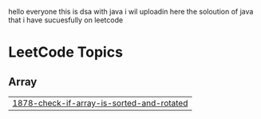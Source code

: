 hello everyone this is dsa with java i wil uploadin here the soloution of java that i have sucuesfully on leetcode

<!---LeetCode Topics Start-->
# LeetCode Topics
## Array
|  |
| ------- |
| [1878-check-if-array-is-sorted-and-rotated](https://github.com/royalharry007/DSA-WITH-JAVA/tree/master/1878-check-if-array-is-sorted-and-rotated) |
<!---LeetCode Topics End-->